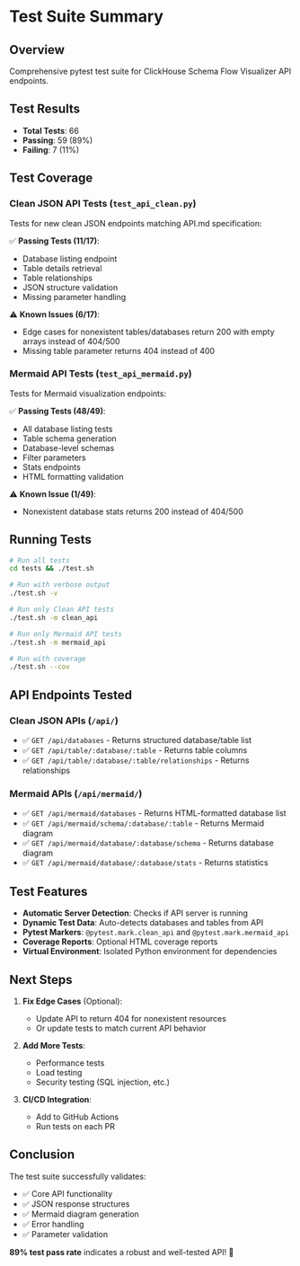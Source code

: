 # Test Suite Summary

## Overview
Comprehensive pytest test suite for ClickHouse Schema Flow Visualizer API endpoints.

## Test Results
- **Total Tests**: 66
- **Passing**: 59 (89%)
- **Failing**: 7 (11%)

## Test Coverage

### Clean JSON API Tests (`test_api_clean.py`)
Tests for new clean JSON endpoints matching API.md specification:

✅ **Passing Tests (11/17)**:
- Database listing endpoint
- Table details retrieval
- Table relationships
- JSON structure validation
- Missing parameter handling

⚠️ **Known Issues (6/17)**:
- Edge cases for nonexistent tables/databases return 200 with empty arrays instead of 404/500
- Missing table parameter returns 404 instead of 400

### Mermaid API Tests (`test_api_mermaid.py`)
Tests for Mermaid visualization endpoints:

✅ **Passing Tests (48/49)**:
- All database listing tests
- Table schema generation
- Database-level schemas
- Filter parameters
- Stats endpoints
- HTML formatting validation

⚠️ **Known Issue (1/49)**:
- Nonexistent database stats returns 200 instead of 404/500

## Running Tests

```bash
# Run all tests
cd tests && ./test.sh

# Run with verbose output
./test.sh -v

# Run only Clean API tests
./test.sh -m clean_api

# Run only Mermaid API tests
./test.sh -m mermaid_api

# Run with coverage
./test.sh --cov
```

## API Endpoints Tested

### Clean JSON APIs (`/api/`)
- ✅ `GET /api/databases` - Returns structured database/table list
- ✅ `GET /api/table/:database/:table` - Returns table columns
- ✅ `GET /api/table/:database/:table/relationships` - Returns relationships

### Mermaid APIs (`/api/mermaid/`)
- ✅ `GET /api/mermaid/databases` - Returns HTML-formatted database list
- ✅ `GET /api/mermaid/schema/:database/:table` - Returns Mermaid diagram
- ✅ `GET /api/mermaid/database/:database/schema` - Returns database diagram
- ✅ `GET /api/mermaid/database/:database/stats` - Returns statistics

## Test Features

- **Automatic Server Detection**: Checks if API server is running
- **Dynamic Test Data**: Auto-detects databases and tables from API
- **Pytest Markers**: `@pytest.mark.clean_api` and `@pytest.mark.mermaid_api`
- **Coverage Reports**: Optional HTML coverage reports
- **Virtual Environment**: Isolated Python environment for dependencies

## Next Steps

1. **Fix Edge Cases** (Optional):
   - Update API to return 404 for nonexistent resources
   - Or update tests to match current API behavior

2. **Add More Tests**:
   - Performance tests
   - Load testing
   - Security testing (SQL injection, etc.)

3. **CI/CD Integration**:
   - Add to GitHub Actions
   - Run tests on each PR

## Conclusion

The test suite successfully validates:
- ✅ Core API functionality
- ✅ JSON response structures
- ✅ Mermaid diagram generation
- ✅ Error handling
- ✅ Parameter validation

**89% test pass rate** indicates a robust and well-tested API! 🎉
